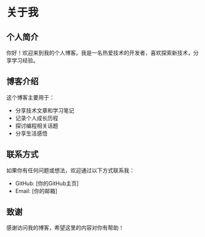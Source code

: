 # 关于我

## 个人简介

你好！欢迎来到我的个人博客。我是一名热爱技术的开发者，喜欢探索新技术，分享学习经验。

## 博客介绍

这个博客主要用于：

- 分享技术文章和学习笔记
- 记录个人成长历程
- 探讨编程相关话题
- 分享生活感悟

## 联系方式

如果你有任何问题或想法，欢迎通过以下方式联系我：

- GitHub: [你的GitHub主页]
- Email: [你的邮箱]

## 致谢

感谢访问我的博客，希望这里的内容对你有帮助！